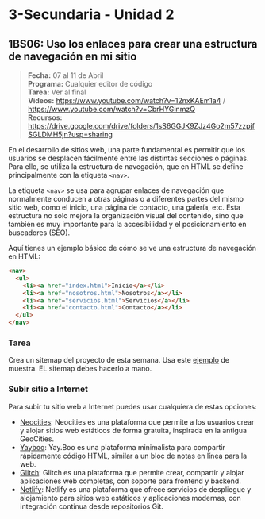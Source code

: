 # 3-Secundaria - Unidad 2

<div class="currentTheme">

## 1BS06: Uso los enlaces para crear una estructura de navegación en mi sitio

> <i class="bi bi-calendar"></i> **Fecha:** 07 al 11 de Abril<br><i class="bi bi-laptop"></i> **Programa:** Cualquier editor de código <br><i class="bi bi-clipboard-check"></i> **Tarea:** Ver al final<br><i class="bi bi-youtube txt-red"></i> **Videos:** https://www.youtube.com/watch?v=12nxKAEm1a4 / https://www.youtube.com/watch?v=CbrHYGinmzQ<br> <i class="bi bi-backpack"></i> **Recursos:** https://drive.google.com/drive/folders/1sS6GGJK9ZJz4Go2m57zzpjfSGLDMH5jn?usp=sharing

En el desarrollo de sitios web, una parte fundamental es permitir que los usuarios se desplacen fácilmente entre las distintas secciones o páginas. Para ello, se utiliza la estructura de navegación, que en HTML se define principalmente con la etiqueta `<nav>`.

La etiqueta `<nav>` se usa para agrupar enlaces de navegación que normalmente conducen a otras páginas o a diferentes partes del mismo sitio web, como el inicio, una página de contacto, una galería, etc. Esta estructura no solo mejora la organización visual del contenido, sino que también es muy importante para la accesibilidad y el posicionamiento en buscadores (SEO).

Aquí tienes un ejemplo básico de cómo se ve una estructura de navegación en HTML:

```html
<nav>
  <ul>
    <li><a href="index.html">Inicio</a></li>
    <li><a href="nosotros.html">Nosotros</a></li>
    <li><a href="servicios.html">Servicios</a></li>
    <li><a href="contacto.html">Contacto</a></li>
  </ul>
</nav>
```
### Tarea

Crea un sitemap del proyecto de esta semana. Usa este [ejemplo](https://www.hostinger.com/es/tutoriales/wp-content/uploads/sites/7/2024/05/Sitemap-visual-Hostinger.png) de muestra. EL sitemap debes hacerlo a mano.

### Subir sitio a Internet

Para subir tu sitio web a Internet puedes usar cualquiera de estas opciones:

- [Neocities](https://neocities.org/): Neocities es una plataforma que permite a los usuarios crear y alojar sitios web estáticos de forma gratuita, inspirada en la antigua GeoCities.
- [Yayboo](https://yay.boo/): Yay.Boo es una plataforma minimalista para compartir rápidamente código HTML, similar a un bloc de notas en línea para la web.
- [Glitch](https://glitch.com/): Glitch es una plataforma que permite crear, compartir y alojar aplicaciones web completas, con soporte para frontend y backend.
- [Netlify](https://www.netlify.com/): Netlify es una plataforma que ofrece servicios de despliegue y alojamiento para sitios web estáticos y aplicaciones modernas, con integración continua desde repositorios Git.

</div>